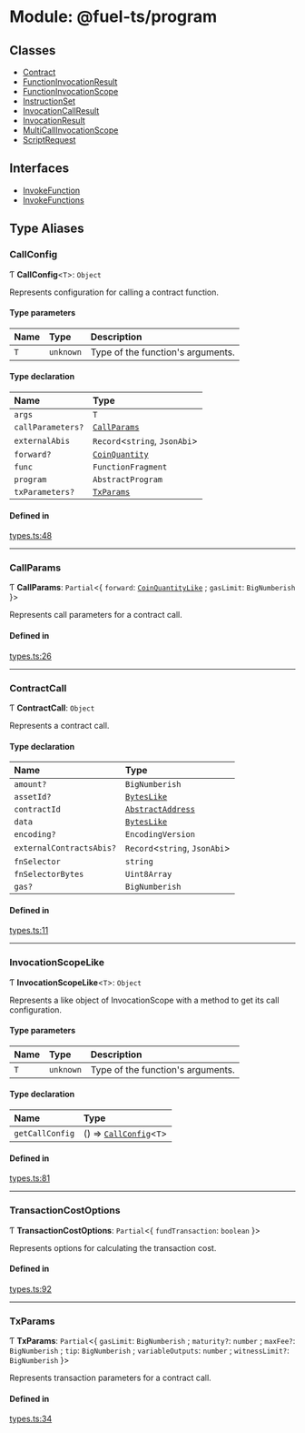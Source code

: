 # Module: @fuel-ts/program

## Classes

- [Contract](/api/Program/Contract.md)
- [FunctionInvocationResult](/api/Program/FunctionInvocationResult.md)
- [FunctionInvocationScope](/api/Program/FunctionInvocationScope.md)
- [InstructionSet](/api/Program/InstructionSet.md)
- [InvocationCallResult](/api/Program/InvocationCallResult.md)
- [InvocationResult](/api/Program/InvocationResult.md)
- [MultiCallInvocationScope](/api/Program/MultiCallInvocationScope.md)
- [ScriptRequest](/api/Program/ScriptRequest.md)

## Interfaces

- [InvokeFunction](/api/Program/InvokeFunction.md)
- [InvokeFunctions](/api/Program/InvokeFunctions.md)

## Type Aliases

### CallConfig

Ƭ **CallConfig**&lt;`T`\>: `Object`

Represents configuration for calling a contract function.

#### Type parameters

| Name | Type | Description |
| :------ | :------ | :------ |
| `T` | `unknown` | Type of the function's arguments. |

#### Type declaration

| Name | Type |
| :------ | :------ |
| `args` | `T` |
| `callParameters?` | [`CallParams`](/api/Program/index.md#callparams) |
| `externalAbis` | `Record`&lt;`string`, `JsonAbi`\> |
| `forward?` | [`CoinQuantity`](/api/Account/index.md#coinquantity) |
| `func` | `FunctionFragment` |
| `program` | `AbstractProgram` |
| `txParameters?` | [`TxParams`](/api/Program/index.md#txparams) |

#### Defined in

[types.ts:48](https://github.com/FuelLabs/fuels-ts/blob/c8ec36ca/packages/program/src/types.ts#L48)

___

### CallParams

Ƭ **CallParams**: `Partial`&lt;{ `forward`: [`CoinQuantityLike`](/api/Account/index.md#coinquantitylike) ; `gasLimit`: `BigNumberish`  }\>

Represents call parameters for a contract call.

#### Defined in

[types.ts:26](https://github.com/FuelLabs/fuels-ts/blob/c8ec36ca/packages/program/src/types.ts#L26)

___

### ContractCall

Ƭ **ContractCall**: `Object`

Represents a contract call.

#### Type declaration

| Name | Type |
| :------ | :------ |
| `amount?` | `BigNumberish` |
| `assetId?` | [`BytesLike`](/api/Interfaces/index.md#byteslike) |
| `contractId` | [`AbstractAddress`](/api/Interfaces/AbstractAddress.md) |
| `data` | [`BytesLike`](/api/Interfaces/index.md#byteslike) |
| `encoding?` | `EncodingVersion` |
| `externalContractsAbis?` | `Record`&lt;`string`, `JsonAbi`\> |
| `fnSelector` | `string` |
| `fnSelectorBytes` | `Uint8Array` |
| `gas?` | `BigNumberish` |

#### Defined in

[types.ts:11](https://github.com/FuelLabs/fuels-ts/blob/c8ec36ca/packages/program/src/types.ts#L11)

___

### InvocationScopeLike

Ƭ **InvocationScopeLike**&lt;`T`\>: `Object`

Represents a like object of InvocationScope with a method to get its call configuration.

#### Type parameters

| Name | Type | Description |
| :------ | :------ | :------ |
| `T` | `unknown` | Type of the function's arguments. |

#### Type declaration

| Name | Type |
| :------ | :------ |
| `getCallConfig` | () => [`CallConfig`](/api/Program/index.md#callconfig)&lt;`T`\> |

#### Defined in

[types.ts:81](https://github.com/FuelLabs/fuels-ts/blob/c8ec36ca/packages/program/src/types.ts#L81)

___

### TransactionCostOptions

Ƭ **TransactionCostOptions**: `Partial`&lt;{ `fundTransaction`: `boolean`  }\>

Represents options for calculating the transaction cost.

#### Defined in

[types.ts:92](https://github.com/FuelLabs/fuels-ts/blob/c8ec36ca/packages/program/src/types.ts#L92)

___

### TxParams

Ƭ **TxParams**: `Partial`&lt;{ `gasLimit`: `BigNumberish` ; `maturity?`: `number` ; `maxFee?`: `BigNumberish` ; `tip`: `BigNumberish` ; `variableOutputs`: `number` ; `witnessLimit?`: `BigNumberish`  }\>

Represents transaction parameters for a contract call.

#### Defined in

[types.ts:34](https://github.com/FuelLabs/fuels-ts/blob/c8ec36ca/packages/program/src/types.ts#L34)
